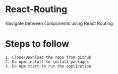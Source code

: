 # React-Routing

Navigate between components using React Routing

# Steps to follow

`1. Clone/Download the repo from github`  
`2. Do npm install to install packages`  
`3. Do npm start to run the application`
